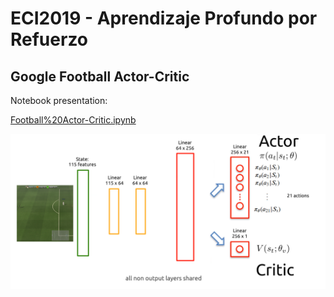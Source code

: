 # ECI2019 - Aprendizaje Profundo por Refuerzo


## Google Football Actor-Critic
Notebook presentation:

[Football%20Actor-Critic.ipynb](Football%20Actor-Critic.ipynb)

![actor-critic-football-model](./img/actor-critic-football-model.png)
